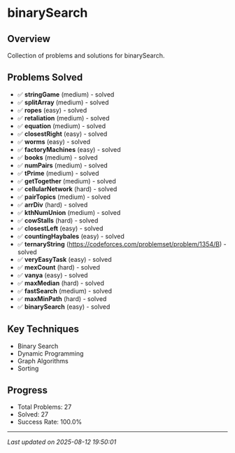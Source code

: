 # binarySearch

## Overview
Collection of problems and solutions for binarySearch.

## Problems Solved
- ✅ **stringGame** (medium) - solved
- ✅ **splitArray** (medium) - solved
- ✅ **ropes** (easy) - solved
- ✅ **retaliation** (medium) - solved
- ✅ **equation** (medium) - solved
- ✅ **closestRight** (easy) - solved
- ✅ **worms** (easy) - solved
- ✅ **factoryMachines** (easy) - solved
- ✅ **books** (medium) - solved
- ✅ **numPairs** (medium) - solved
- ✅ **tPrime** (medium) - solved
- ✅ **getTogether** (medium) - solved
- ✅ **cellularNetwork** (hard) - solved
- ✅ **pairTopics** (medium) - solved
- ✅ **arrDiv** (hard) - solved
- ✅ **kthNumUnion** (medium) - solved
- ✅ **cowStalls** (hard) - solved
- ✅ **closestLeft** (easy) - solved
- ✅ **countingHaybales** (easy) - solved
- ✅ **ternaryString** (https://codeforces.com/problemset/problem/1354/B) - solved
- ✅ **veryEasyTask** (easy) - solved
- ✅ **mexCount** (hard) - solved
- ✅ **vanya** (easy) - solved
- ✅ **maxMedian** (hard) - solved
- ✅ **fastSearch** (medium) - solved
- ✅ **maxMinPath** (hard) - solved
- ✅ **binarySearch** (easy) - solved

## Key Techniques
- Binary Search
- Dynamic Programming
- Graph Algorithms
- Sorting

## Progress
- Total Problems: 27
- Solved: 27
- Success Rate: 100.0%

---
*Last updated on 2025-08-12 19:50:01*
